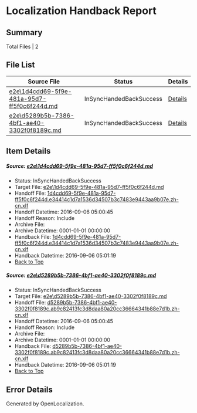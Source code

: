 # <a name='report-top'></a> Localization Handback Report

## Summary
 Total Files | 2

## File List
 Source File | Status | Details 
 ----------- | ------ | ------- 
 [e2e\1d4cdd69-5f9e-481a-95d7-ff5f0c6f244d.md](https://github.com/OpenLocalizationTestOrg/ol-test0/blob/934d28e12adf7f2230fe4afbe68b5bbbff36a7a4/e2e/1d4cdd69-5f9e-481a-95d7-ff5f0c6f244d.md) | InSyncHandedBackSuccess | [Details](#9b2c8fa160975e0386391e7db96d84eaa829250e1)
 [e2e\d5289b5b-7386-4bf1-ae40-3302f0f8189c.md](https://github.com/OpenLocalizationTestOrg/ol-test0/blob/934d28e12adf7f2230fe4afbe68b5bbbff36a7a4/e2e/d5289b5b-7386-4bf1-ae40-3302f0f8189c.md) | InSyncHandedBackSuccess | [Details](#de36156f3a948bb47ebc60e7946912d7673edbfe2)

## Item Details
##### <a name='9b2c8fa160975e0386391e7db96d84eaa829250e1'></a> Source: [e2e\1d4cdd69-5f9e-481a-95d7-ff5f0c6f244d.md](https://github.com/OpenLocalizationTestOrg/ol-test0/blob/934d28e12adf7f2230fe4afbe68b5bbbff36a7a4/e2e/1d4cdd69-5f9e-481a-95d7-ff5f0c6f244d.md)
* Status: InSyncHandedBackSuccess
* Target File: [e2e\1d4cdd69-5f9e-481a-95d7-ff5f0c6f244d.md](https://github.com/OpenLocalizationTestOrg/ol-test0-zhcn/blob/b2fdc34add08b4f1bd0f4f4fab94c9abb9724761/e2e/1d4cdd69-5f9e-481a-95d7-ff5f0c6f244d.md)
* Handoff File: [1d4cdd69-5f9e-481a-95d7-ff5f0c6f244d.e34414c1d7a1536d34507b3c7483e9443aa9b07e.zh-cn.xlf](https://github.com/OpenLocalizationTestOrg/ol-test0-handoff/blob/33e13ea4d959a238e2e2450abac64c0c1552e9ff/ol-handoff/OpenLocalizationTestOrg/ol-test0-zhcn/ci/ht/1d4cdd69-5f9e-481a-95d7-ff5f0c6f244d.e34414c1d7a1536d34507b3c7483e9443aa9b07e.zh-cn.xlf)
* Handoff Datetime: 2016-09-06 05:00:45
* Handoff Reason: Include
* Archive File: 
* Archive Datetime: 0001-01-01 00:00:00
* Handback File: [1d4cdd69-5f9e-481a-95d7-ff5f0c6f244d.e34414c1d7a1536d34507b3c7483e9443aa9b07e.zh-cn.xlf](https://github.com/OpenLocalizationTestOrg/ol-test0-handback/blob/43a1a3f2da037e32ace37184b66adb4dadd12725/ol-handback/OpenLocalizationTestOrg/ol-test0-zhcn/ci/ht/1d4cdd69-5f9e-481a-95d7-ff5f0c6f244d.e34414c1d7a1536d34507b3c7483e9443aa9b07e.zh-cn.xlf)
* Handback Datetime: 2016-09-06 05:01:19
* [Back to Top](#report-top)

##### <a name='de36156f3a948bb47ebc60e7946912d7673edbfe2'></a> Source: [e2e\d5289b5b-7386-4bf1-ae40-3302f0f8189c.md](https://github.com/OpenLocalizationTestOrg/ol-test0/blob/934d28e12adf7f2230fe4afbe68b5bbbff36a7a4/e2e/d5289b5b-7386-4bf1-ae40-3302f0f8189c.md)
* Status: InSyncHandedBackSuccess
* Target File: [e2e\d5289b5b-7386-4bf1-ae40-3302f0f8189c.md](https://github.com/OpenLocalizationTestOrg/ol-test0-zhcn/blob/b2fdc34add08b4f1bd0f4f4fab94c9abb9724761/e2e/d5289b5b-7386-4bf1-ae40-3302f0f8189c.md)
* Handoff File: [d5289b5b-7386-4bf1-ae40-3302f0f8189c.ab9c82413fc3d8daa80a20cc36664341b88e7d1b.zh-cn.xlf](https://github.com/OpenLocalizationTestOrg/ol-test0-handoff/blob/33e13ea4d959a238e2e2450abac64c0c1552e9ff/ol-handoff/OpenLocalizationTestOrg/ol-test0-zhcn/ci/ht/d5289b5b-7386-4bf1-ae40-3302f0f8189c.ab9c82413fc3d8daa80a20cc36664341b88e7d1b.zh-cn.xlf)
* Handoff Datetime: 2016-09-06 05:00:45
* Handoff Reason: Include
* Archive File: 
* Archive Datetime: 0001-01-01 00:00:00
* Handback File: [d5289b5b-7386-4bf1-ae40-3302f0f8189c.ab9c82413fc3d8daa80a20cc36664341b88e7d1b.zh-cn.xlf](https://github.com/OpenLocalizationTestOrg/ol-test0-handback/blob/43a1a3f2da037e32ace37184b66adb4dadd12725/ol-handback/OpenLocalizationTestOrg/ol-test0-zhcn/ci/ht/d5289b5b-7386-4bf1-ae40-3302f0f8189c.ab9c82413fc3d8daa80a20cc36664341b88e7d1b.zh-cn.xlf)
* Handback Datetime: 2016-09-06 05:01:19
* [Back to Top](#report-top)


## Error Details

Generated by OpenLocalization.
